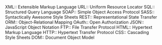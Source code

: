 XML:: Extensible Markup Language
URL:: Uniform Resource Locator
SQL:: Structured Query Language
SOAP:: Simple Object Access Protocol
SASS:: Syntactically Awesome Style Sheets
REST:: Representational State Transfer
ORM:: Object-Relational Mapping
OAuth:: Open Authorization
JSON:: JavaScript Object Notation
FTP:: File Transfer Protocol
HTML:: Hypertext Markup Language
HTTP:: Hypertext Transfer Protocol
CSS:: Cascading Style Sheets
DOM:: Document Object Model
